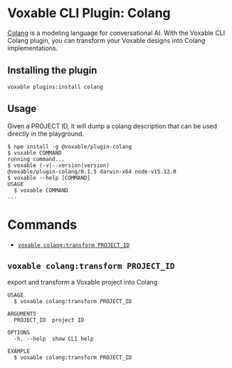 # Voxable CLI Plugin: Colang

[Colang](https://colang.ai/) is a modeling language for conversational AI. With the Voxable CLI Colang plugin, you can transform your Voxable designs into Colang implementations.

## Installing the plugin

```sh-session
voxable plugins:install colang
```

## Usage

Given a PROJECT ID, it will dump a colang description that can be used directly in the playground.

<!-- usage -->
```sh-session
$ npm install -g @voxable/plugin-colang
$ voxable COMMAND
running command...
$ voxable (-v|--version|version)
@voxable/plugin-colang/0.1.5 darwin-x64 node-v15.12.0
$ voxable --help [COMMAND]
USAGE
  $ voxable COMMAND
...
```
<!-- usagestop -->
# Commands
<!-- commands -->
* [`voxable colang:transform PROJECT_ID`](#voxable-colangtransform-project_id)

## `voxable colang:transform PROJECT_ID`

export and transform a Voxable project into Colang

```
USAGE
  $ voxable colang:transform PROJECT_ID

ARGUMENTS
  PROJECT_ID  project ID

OPTIONS
  -h, --help  show CLI help

EXAMPLE
  $ voxable colang:transform PROJECT_ID
```

<!-- commandsstop -->



